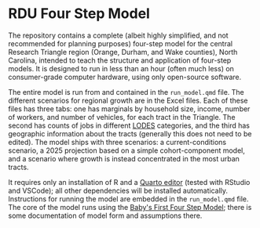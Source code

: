 # RDU Four Step Model

The repository contains a complete (albeit highly simplified, and not recommended for planning purposes) four-step model for the central Research Triangle region (Orange, Durham, and Wake counties), North Carolina, intended to teach the structure and application of four-step models. It is designed to run in less than an hour (often much less) on consumer-grade computer hardware, using only open-source software.

The entire model is run from and contained in the `run_model.qmd` file. The different scenarios for regional growth are in the Excel files. Each of these files has three tabs: one has marginals by household size, income, number of workers, and number of vehicles, for each tract in the Triangle. The second has counts of jobs in different [LODES](https://lehd.ces.census.gov) categories, and the third has geographic information about the tracts (generally this does not need to be edited). The model ships with three scenarios: a current-conditions scenario, a 2025 projection based on a simple cohort-component model, and a scenario where growth is instead concentrated in the most urban tracts.

It requires only an installation of R and a [Quarto editor](https://quarto.org/docs/get-started/) (tested with RStudio and VSCode); all other dependencies will be installed automatically. Instructions for running the model are embedded in the `run_model.qmd` file. The core of the model runs using the [Baby's First Four Step Model](https://github.com/mattwigway/BabysFirstFourStepModel); there is some documentation of model form and assumptions there.
